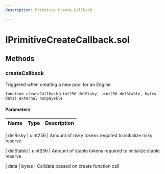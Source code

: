 ```yaml
---
description: Primitive Create Callback

---
```


# IPrimitiveCreateCallback.sol









## Methods


### createCallback


Triggered when creating a new pool for an Engine


```solidity title="Solidity"
function createCallback(uint256 delRisky, uint256 delStable, bytes data) external nonpayable

```






#### Parameters

| Name | Type | Description |
|---|---|---|

| delRisky | uint256 | Amount of risky tokens required to initialize risky reserve


| delStable | uint256 | Amount of stable tokens required to initialize stable reserve


| data | bytes | Calldata passed on create function call












